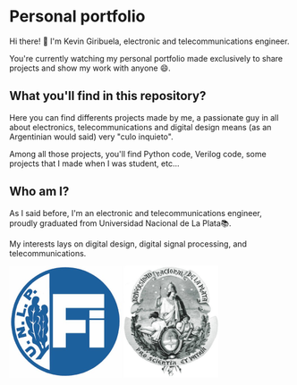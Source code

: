 # Personal portfolio
Hi there! :wave: I'm Kevin Giribuela, electronic and telecommunications engineer.

You're currently watching my personal portfolio made exclusively to share projects and show my work with anyone :smile:.

## What you'll find in this repository? 

Here you can find differents projects made by me, a passionate guy in all about electronics, telecommunications and digital design means (as an Argentinian would said) very "culo inquieto".

Among all those projects, you'll find Python code, Verilog code, some projects that I made when I was student, etc...

## Who am I?
As I said before, I'm an electronic and telecommunications engineer, proudly graduated from Universidad Nacional de La Plata:books:.

My interests lays on digital design, digital signal processing, and telecommunications.


<img src="doc/logo_fi.jpg"  width="200" height="200"> <img src="doc/logo_unlp.jpg"  width="170" height="200">
